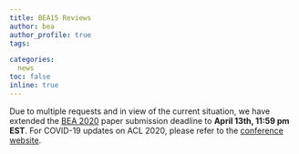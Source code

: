 ```yaml
---
title: BEA15 Reviews
author: bea
author_profile: true
tags:

categories:
  news
toc: false
inline: true
---
```


Due to multiple requests and in view of the current situation, we have extended the [BEA 2020](/bea/2020) paper submission deadline to **April 13th, 11:59 pm EST**. For COVID-19 updates on ACL 2020, please refer to the [conference website](https://acl2020.org).
